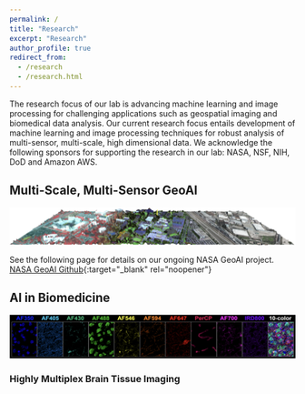 ```yaml
---
permalink: /
title: "Research"
excerpt: "Research"
author_profile: true
redirect_from: 
  - /research
  - /research.html
---
```


The research focus of our lab is advancing machine learning and image processing for challenging applications such as geospatial imaging and biomedical data analysis. Our current research focus entails development of machine learning and image processing techniques for robust analysis of multi-sensor, multi-scale, high dimensional data. We acknowledge the following sponsors for supporting the research in our lab: NASA, NSF, NIH, DoD and Amazon AWS. 

## Multi-Scale, Multi-Sensor GeoAI

![Multi-Sensor Remote Sensing](../images/ImageAssets/OverviewRS.png)

See the following page for details on our ongoing NASA GeoAI project.
[NASA GeoAI Github](https://github.com/PrasadLab/NASA-GeoAI-Project){:target="_blank" rel="noopener"}

## AI in Biomedicine 
![Highly Multiplexed IF Image](../images/ImageAssets/OverviewBio.png)

### Highly Multiplex Brain Tissue Imaging

